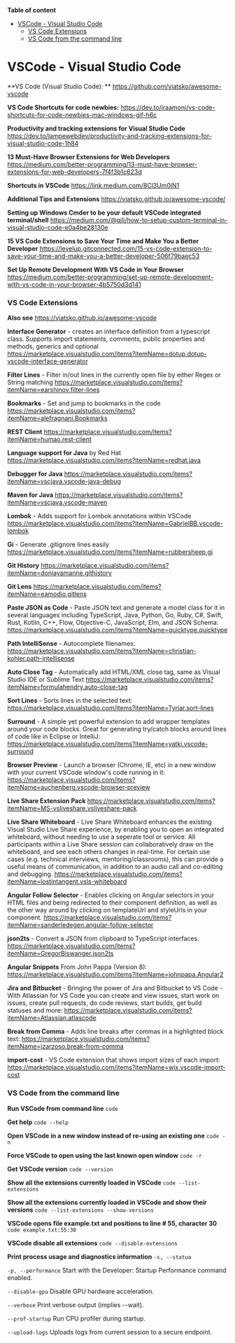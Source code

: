 **Table of content**
- [VSCode - Visual Studio Code](#vscode---visual-studio-code)
    - [VS Code Extensions](#vs-code-extensions)
    - [VS Code from the command line](#vs-code-from-the-command-line)
# VSCode - Visual Studio Code

**VS Code (Visual Studio Code): **
https://github.com/viatsko/awesome-vscode

**VS Code Shortcuts for code newbies:**
https://dev.to/iraamoni/vs-code-shortcuts-for-code-newbies-mac-windows-gif-h6c

**Productivity and tracking extensions for Visual Studio Code**
https://dev.to/lampewebdev/productivity-and-tracking-extensions-for-visual-studio-code-1h84

**13 Must-Have Browser Extensions for Web Developers**
https://medium.com/better-programming/13-must-have-browser-extensions-for-web-developers-7f4f3b1c623d

**Shortcuts in VSCode**
https://link.medium.com/8Cl3Um0iN1

**Additional Tips and Extensions**
https://viatsko.github.io/awesome-vscode/

**Setting up Windows Cmder to be your default VSCode integrated terminal/shell**
https://medium.com/@qjli/how-to-setup-custom-terminal-in-visual-studio-code-e0a4be28130e

**15 VS Code Extensions to Save Your Time and Make You a Better Developer**
https://levelup.gitconnected.com/15-vs-code-extension-to-save-your-time-and-make-you-a-better-developer-506f79baec53

**Set Up Remote Development With VS Code in Your Browser**
https://medium.com/better-programming/set-up-remote-development-with-vs-code-in-your-browser-4b5750d3d141


### VS Code Extensions 

**Also see**
https://viatsko.github.io/awesome-vscode

**Interface Generator** - creates an interface definition from a typescript class. Supports import statements, comments, public properties and methods, generics and optional
https://marketplace.visualstudio.com/items?itemName=dotup.dotup-vscode-interface-generator

**Filter Lines** - Filter in/out lines in the currently open file by either Regex or String matching
https://marketplace.visualstudio.com/items?itemName=earshinov.filter-lines

**Bookmarks** - Set and jump to bookmarks in the code
https://marketplace.visualstudio.com/items?itemName=alefragnani.Bookmarks

**REST Client**
https://marketplace.visualstudio.com/items?itemName=humao.rest-client

**Language support for Java** by Red Hat
https://marketplace.visualstudio.com/items?itemName=redhat.java

**Debugger for Java**
https://marketplace.visualstudio.com/items?itemName=vscjava.vscode-java-debug

**Maven for Java**
https://marketplace.visualstudio.com/items?itemName=vscjava.vscode-maven

**Lombok** - Adds support for Lombok annotations within VSCode
https://marketplace.visualstudio.com/items?itemName=GabrielBB.vscode-lombok

**Gi** - Generate .gitignore lines easily
https://marketplace.visualstudio.com/items?itemName=rubbersheep.gi 

**Git History**
https://marketplace.visualstudio.com/items?itemName=donjayamanne.githistory

**Git Lens**
https://marketplace.visualstudio.com/items?itemName=eamodio.gitlens

**Paste JSON as Code** - Paste JSON text and generate a model class for it in several languages including TypeScript, Java, Python, Go, Ruby, C#, Swift, Rust, Kotlin, C++, Flow, Objective-C, JavaScript, Elm, and JSON Schema:
https://marketplace.visualstudio.com/items?itemName=quicktype.quicktype

**Path IntelliSense** - Autocomplete filenames:
https://marketplace.visualstudio.com/items?itemName=christian-kohler.path-intellisense

**Auto Close Tag** - Automatically add HTML/XML close tag, same as Visual Studio IDE or Sublime Text
https://marketplace.visualstudio.com/items?itemName=formulahendry.auto-close-tag

**Sort Lines** - Sorts lines in the selected text:
https://marketplace.visualstudio.com/items?itemName=Tyriar.sort-lines

**Surround** - A simple yet powerful extension to add wrapper templates around your code blocks.  Great for generating try/catch blocks around lines of code like in Eclipse or IntelliJ:
https://marketplace.visualstudio.com/items?itemName=yatki.vscode-surround

**Browser Preview** - Launch a browser (Chrome, IE, etc) in a new window with your current VSCode window's code running in it:
https://marketplace.visualstudio.com/items?itemName=auchenberg.vscode-browser-preview

**Live Share Extension Pack**
https://marketplace.visualstudio.com/items?itemName=MS-vsliveshare.vsliveshare-pack

**Live Share Whiteboard** - Live Share Whiteboard enhances the existing Visual Studio Live Share experience, by enabling you to open an integrated whiteboard, without needing to use a seperate tool or service. All participants within a Live Share session can collaboratively draw on the whiteboard, and see each others changes in real-time. For certain use cases (e.g. technical interviews, mentoring/classrooms), this can provide a useful means of communication, in addition to an audio call and co-editing and debugging.
https://marketplace.visualstudio.com/items?itemName=lostintangent.vsls-whiteboard

**Angular Follow Selector** - Enables clicking on Angular selectors in your HTML files and being redirected to their component definition, as well as the other way around by clicking on templateUrl and styleUrls in your component.
https://marketplace.visualstudio.com/items?itemName=sanderledegen.angular-follow-selector

**json2ts** - Convert a JSON from clipboard to TypeScript interfaces.
https://marketplace.visualstudio.com/items?itemName=GregorBiswanger.json2ts

**Angular Snippets** From John Pappa (Version 8):
https://marketplace.visualstudio.com/items?itemName=johnpapa.Angular2

**Jira and Bitbucket** - Bringing the power of Jira and Bitbucket to VS Code - With Atlassian for VS Code you can create and view issues, start work on issues, create pull requests, do code reviews, start builds, get build statuses and more:
https://marketplace.visualstudio.com/items?itemName=Atlassian.atlascode

**Break from Comma** - Adds line breaks after commas in a highlighted block text:
https://marketplace.visualstudio.com/items?itemName=jzarzoso.break-from-comma

**import-cost** - VS Code extension that shows import sizes of each import:
https://marketplace.visualstudio.com/items?itemName=wix.vscode-import-cost


### VS Code from the command line

**Run VSCode from command line**
`code`

**Get help**
`code --help`

**Open VSCode in a new window instead of re-using an existing one**
`code -n`

**Force VSCode to open using the last known open window**
`code -r`

**Get VSCode version**
`code --version`

**Show all the extensions currently loaded in VSCode**
`code --list-extensions`

**Show all the extensions currently loaded in VSCode and show their versions**
`code --list-extensions --show-versions`

**VSCode opens file example.txt and positions to line # 55, character 30**
`code example.txt:55:30`

**VSCode disable all extensions**
`code --disable-extensions`

**Print process usage and diagnostics information**
`-s, --statua`

`-p, --performance`	Start with the Developer: Startup Performance command enabled.

`--disable-gpu`	Disable GPU hardware acceleration.

`--verbose`	Print verbose output (implies --wait).

`--prof-startup`	Run CPU profiler during startup.

`--upload-logs`	Uploads logs from current session to a secure endpoint.